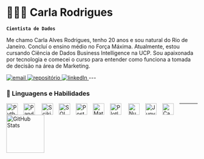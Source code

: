 # 👩🏽‍💻 Carla Rodrigues

**`Cientista de Dados`**

Me chamo Carla Alves Rodrigues, tenho 20 anos e sou natural do Rio de Janeiro. Concluí o ensino médio no Força Máxima. Atualmente, estou cursando Ciência de Dados Business Intelligence na UCP. Sou apaixonada por tecnologia e comecei o curso para entender como funciona a tomada de decisão na área de Marketing. 


<p align="left">
    <a href="https://is.gd/carlarodrigues">
        <img 
            alt="email" 
            title=" " 
            src="https://custom-icon-badges.demolab.com/badge/-carla-green?style=for-the-badge&logo=mail&label=Contate me"
        />
    </a>
    <a href="https://github.com/Datag4rcia?tab=repositories">
        <img 
            alt="repositório" 
            title="Repositório" 
            src="https://custom-icon-badges.demolab.com/badge/-My%20Repos-blue?style=for-the-badge&logoColor=white&logo=repo"
        />
    </a>
    <a href="https://www.linkedin.com/in/carla-rodrigues-0331a91bb">
        <img 
            alt="linkedIn" 
            title="LinkedIn" 
            src="https://custom-icon-badges.demolab.com/badge/-LinkedIn-plum?style=for-the-badge&logo=comment-discussion&logoColor=black"
        />
    </a>
---

### 🤖 Linguagens e Habilidades 

<img 
    align="left" 
    alt="Python"
    title="Python" 
    width="30px" 
    style="padding-right: 12px;" 
    src="https://cdn.jsdelivr.net/gh/devicons/devicon@latest/icons/python/python-original.svg" />

<img 
    align="left" 
    alt="Pandas"
    title="Pandas" 
    width="30px" 
    style="padding-right: 15px;" 
    src="https://cdn.jsdelivr.net/gh/devicons/devicon@latest/icons/pandas/pandas-original-wordmark.svg" />

          
<img 
    align="left" 
    alt="ScikiLearn"
    title="ScikiLearn" 
    width="30px" 
    style="padding-right: 12px;" 
     src="https://cdn.jsdelivr.net/gh/devicons/devicon@latest/icons/scikitlearn/scikitlearn-original.svg" />

<img 
    align="left" 
    alt="SQL"
    title="SQL" 
    width="30px" 
    style="padding-right: 12px;" 
    src="https://cdn.jsdelivr.net/gh/devicons/devicon@latest/icons/azuresqldatabase/azuresqldatabase-original.svg" />
          
          

<img 
    align="left" 
    alt="PostgreSQL"
    title="PostgreSQL" 
    width="30px" 
    style="padding-right: 12px;" 
    src="https://cdn.jsdelivr.net/gh/devicons/devicon@latest/icons/postgresql/postgresql-original.svg" />

<img 
    align="left" 
    alt="Matplotlib"
    title="Matplotlib" 
    width="30px" 
    style="padding-right: 12px;" 
     src="https://cdn.jsdelivr.net/gh/devicons/devicon@latest/icons/matplotlib/matplotlib-original.svg" />

<img 
    align="left" 
    alt="Plotly"
    title="Plotly" 
    width="30px" 
    style="padding-right: 15px;" 
    src="https://cdn.jsdelivr.net/gh/devicons/devicon@latest/icons/plotly/plotly-original-wordmark.svg" />

<img 
    align="left" 
    alt="Numpy"
    title="Numpy" 
    width="30px" 
    style="padding-right: 12px;" 
    src="https://cdn.jsdelivr.net/gh/devicons/devicon@latest/icons/numpy/numpy-plain.svg" />
          
<img 
    align="left" 
    alt="Jupyter"
    title="Jupyter" 
    width="30px" 
    style="padding-right: 12px;" 
    src="https://cdn.jsdelivr.net/gh/devicons/devicon@latest/icons/jupyter/jupyter-original-wordmark.svg" />
                  
<img 
    align="left" 
    alt="Canva"
    title="Canva" 
    width="30px" 
    style="padding-right: 12px;" 
    src="https://cdn.jsdelivr.net/gh/devicons/devicon@latest/icons/canva/canva-original.svg" />
    
---            
</p>

<img 
      align="left" 
      alt="GitHub Stats" 
      height="100" 
      src="https://github-readme-stats.vercel.app/api/top-langs/?username=datag4rcia&theme=tokyonight&layout=compact&custom_title=Tecnologias&langs_count=9" 
  />

</p>
